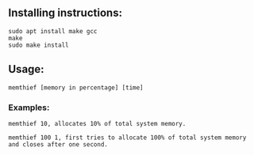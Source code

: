 ## Installing instructions:
	sudo apt install make gcc
	make
	sudo make install

## Usage:
	memthief [memory in percentage] [time]

### Examples:
	memthief 10, allocates 10% of total system memory.
	
	memthief 100 1, first tries to allocate 100% of total system memory and closes after one second.

